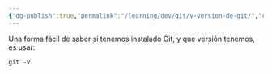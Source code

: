 ```yaml
---
{"dg-publish":true,"permalink":"/learning/dev/git/v-version-de-git/","created":"2024-03-27T16:18","updated":"2024-03-27T16:51"}
---
```


Una forma fácil de saber si tenemos instalado Git, y que versión tenemos, es usar:
```shell
git -v
```